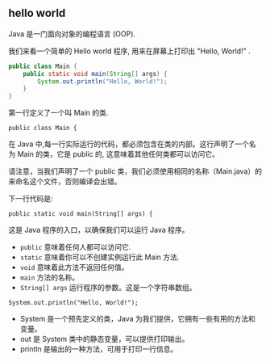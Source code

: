 ## hello world

Java 是一门面向对象的编程语言 (OOP). 

我们来看一个简单的 Hello world 程序, 用来在屏幕上打印出 "Hello, World!" .

```java
public class Main {
    public static void main(String[] args) {
        System.out.println("Hello, World!");
    }
}
```

第一行定义了一个叫 Main 的类.

```public class Main {```

在 Java 中,每一行实际运行的代码，都必须包含在类的内部。这行声明了一个名为 Main 的类，它是 public 的, 这意味着其他任何类都可以访问它。

请注意，当我们声明了一个 public 类，我们必须使用相同的名称（Main.java）的来命名这个文件，否则编译会出错。

下一行代码是:


```public static void main(String[] args) {```

这是 Java 程序的入口，以确保我们可以运行 Java 程序。 

- `public` 意味着任何人都可以访问它.
- `static` 意味着你可以不创建实例运行此 Main 方法.
- `void` 意味着此方法不返回任何值。
- `main` 方法的名称。
- `String[] args` 运行程序的参数。这是一个字符串数组。

`System.out.println("Hello, World!");`

- System 是一个预先定义的类，Java 为我们提供，它拥有一些有用的方法和变量。
- out 是 System 类中的静态变量，可以提供打印输出。
- println 是输出的一种方法，可用于打印一行信息。